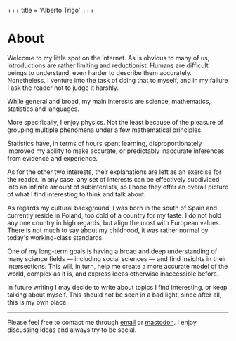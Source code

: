 +++
title  = 'Alberto Trigo'
+++

# About

Welcome to my little spot on the internet. As is obvious to many of us, introductions are rather limiting and reductionist.
Humans are difficult beings to understand, even harder to describe them accurately.
Nonetheless, I venture into the task of doing that to myself, and in my failure I ask the reader not to judge it harshly.

While general and broad, my main interests are science, mathematics, statistics and languages.

More specifically, I enjoy physics. Not the least because of the pleasure of grouping
multiple phenomena under a few mathematical principles.

Statistics have, in terms of hours spent learning, disproportionately improved my ability to make accurate,
or predictably inaccurate inferences from evidence and experience.

As for the other two interests, their explanations are left as an exercise for the reader. In any case, any set of interests can be effectively
subdivided into an infinite amount of subinterests, so I hope they offer an overall picture of what I find interesting to think and talk about.


As regards my cultural background, I was born in the south of Spain and currently reside in Poland, too cold of a country for my taste.
I do not hold any one country in high regards, but align the most with European values.
There is not much to say about my childhood, it was rather normal by today's working-class standards.

One of my long-term goals is having a broad and deep understanding of many science fields — including social sciences —
and find insights in their intersections. This will, in turn, help me create a more accurate model of the world, complex as it is, and express
ideas otherwise inaccessible before. 

In future writing I may decide to write about topics I find interesting, or keep talking about myself. This should not be seen
in a bad light, since after all, this is my own place.

---

Please feel free to contact me through [email](mailto:contact@albertotrigo.eu) or [mastodon](https://scicomm.xyz/@tunjan). I enjoy discussing ideas and always try to be social.




